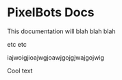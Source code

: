 # PixelBots Docs

This documentation will blah blah blah

etc etc

iajwoigjioajwgjoawjgojgjwajgojwig

Cool text
